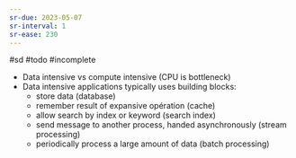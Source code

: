```yaml
---
sr-due: 2023-05-07
sr-interval: 1
sr-ease: 230
---
```


#sd #todo #incomplete

- Data intensive vs compute intensive (CPU is bottleneck)
- Data intensive applications typically uses building blocks:
  - store data (database)
  - remember result of expansive opération (cache)
  - allow search by index or keyword (search index)
  - send message to another process, handed asynchronously (stream processing)
  - periodically process a large amount of data (batch processing)
